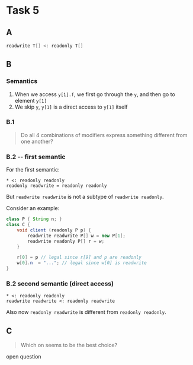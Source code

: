 # Task 5

## A

```java
readwrite T[] <: readonly T[]
```

## B

### Semantics

1. When we access `y[1].f`, we first go through the `y`, and then go to element `y[1]`
2. We skip `y`, `y[1]` is a direct access to `y[1]` itself

### B.1

> Do all 4 combinations of modifiers express something different from one another?

### B.2 -- first semantic

For the first semantic:

```text
* <: readonly readonly
readonly readwrite = readonly readonly
```

But `readwrite readwrite` is not a subtype of `readwrite readonly`.

Consider an example:

```java
class P { String n; }
class C {
    void client (readonly P p) {
        readwrite readwrite P[] w = new P[1];
        readwrite readonly P[] r = w;
    }

    r[0] = p // legal since r[9] and p are readonly
    w[0].n  = "..."; // legal since w[0] is readwrite
}
```

### B.2 second semantic (direct access)

```text
* <: readonly readonly
readwrite readwrite <: readonly readwrite
```

Also now `readonly readwrite` is different from `readonly readonly`.

<!-- |       | rw, rw  | rw, ro | ro,rw  | ro,ro  |
| ----- | ------ | ------ | ------ | ------ |
| rw,rw | rw, rw |        |        |        |
| rw,ro |        | rw, ro |        |        |
| ro,rw |        |        | ro, rw |      |
| ro,ro |        |        |        | ro, ro | -->

## C

> Which on seems to be the best choice?

open question
